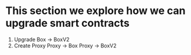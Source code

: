 # This section we explore how we can upgrade smart contracts

1. Upgrade Box -> BoxV2
2. Create Proxy 
Proxy -> Box 
Proxy -> BoxV2
